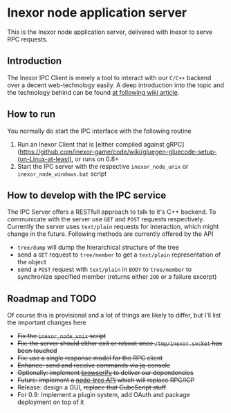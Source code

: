 # Inexor node application server

This is the Inexor node application server, delivered with Inexor to serve RPC requests.

## Introduction
The Inexor IPC Client is merely a tool to interact with our `C/C++` backend over a decent web-technology easily.
A deep introduction into the topic and the technology behind can be found [at following wiki article](https://github.com/inexor-game/code/wiki/Inexor-Tree-API).

## How to run 
You normally do start the IPC interface with the following routine
1. Run an Inexor Client that is [either compiled against gRPC](https://github.com/inexor-game/code/wiki/gluegen-gluecode-setup-(on-Linux-at-least), or runs on 0.8+
2. Start the IPC server with the respective `inexor_node_unix` or `inexor_node_windows.bat` script

## How to develop with the IPC service
The IPC Server offers a RESTfull approach to talk to it's C++ backend.
To communicate with the server use `GET` and `POST` requests respectively.
Currently the server uses `text/plain` requests for interaction, which might change in the future.
Following methods are currently offered by the API
 
 - `tree/dump` will dump the hierarchical structure of the tree
 - send a `GET` request to `tree/member` to get a `text/plain` representation of the object
 - send a `POST` request with `text/plain` in `BODY` to `tree/member` to synchronize specified member (returns either `200` or a failure excerpt)
 
## Roadmap and TODO
Of course this is provisional and a lot of things are likely to differ, but I'll list the important changes here
  - ~~Fix the `inexor_node_unix` script~~
  - ~~Fix: the server should either exit or reboot once `/tmp/inexor.socket` has been touched~~
  - ~~Fix: use a single response model for the RPC client~~
  - ~~Enhance: send and receive commands via jq-console~~
  - ~~Optionally: implement [browserify](http://browserify.org/) to deliver our dependencies~~
  - ~~Future: implement a [node-tree API](https://github.com/inexor-game/code/wiki/Inexor-Tree-API#nodejs-implenentation) which will replace RPC/ICP~~
  - Release: design a GUI, ~~replace that CubeScript stuff~~
  - For 0.9: Implement a plugin system, add OAuth and package deployment on top of it


